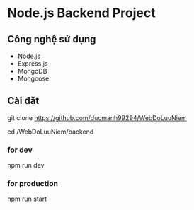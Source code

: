 # Node.js Backend Project

## Công nghệ sử dụng

- Node.js
- Express.js
- MongoDB
- Mongoose

## Cài đặt

git clone https://github.com/ducmanh99294/WebDoLuuNiem

cd /WebDoLuuNiem/backend

### for dev

npm run dev

### for production

npm run start
